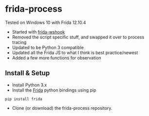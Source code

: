 # frida-process
 
Tested on Windows 10 with Frida 12.10.4

 - Started with [frida-wshook](https://github.com/OALabs/frida-wshook)
 - Removed the script specific stuff, and swapped it over to process tracing
 - Updated to be Python 3 compatible
 - Updated all the Frida JS to what I think is best practice/newest
 - Added a few more functions for observation
   
## Install & Setup 

 - Install Python 3.x  
 - Install the [Frida](https://pypi.python.org/pypi/frida) python bindings using pip 
```
pip install frida
```
 - Clone (or download) the frida-process repository.

